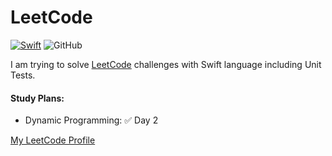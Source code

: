 # LeetCode
[![Swift](https://github.com/kamyarst/LeetCode/actions/workflows/CI-Tests.yml/badge.svg)](https://github.com/kamyarst/LeetCode/actions/workflows/CI-Tests.yml)
![GitHub](https://img.shields.io/github/license/kamyarst/LeetCode)

I am trying to solve [LeetCode](https://leetcode.com/) challenges with Swift language including Unit Tests.

#### Study Plans:
- Dynamic Programming: ✅ Day 2


[My LeetCode Profile](https://leetcode.com/kamyarst/)
